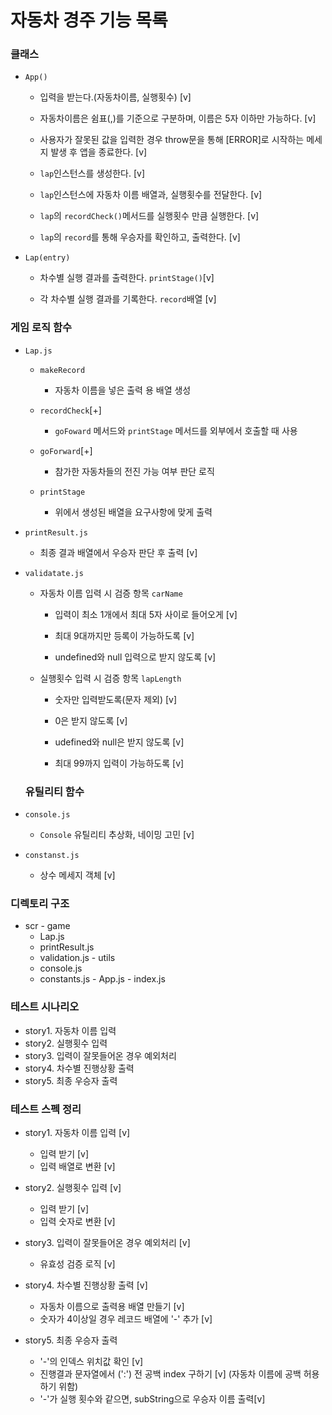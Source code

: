# 자동차 경주 기능 목록

### 클래스

- `App()`

  - 입력을 받는다.(자동차이름, 실행횟수) [v]

  - 자동차이름은 쉼표(,)를 기준으로 구분하며, 이름은 5자 이하만 가능하다. [v]

  - 사용자가 잘못된 값을 입력한 경우 throw문을 통해 [ERROR]로 시작하는 메세지 발생 후 앱을 종료한다. [v]

  - `lap`인스턴스를 생성한다. [v]

  - `lap`인스턴스에 자동차 이름 배열과, 실행횟수를 전달한다. [v]

  - `lap`의 `recordCheck()`메서드를 실행횟수 만큼 실행한다. [v]

  - `lap`의 `record`를 통해 우승자를 확인하고, 출력한다. [v]

- `Lap(entry)`

  - 차수별 실행 결과를 출력한다. `printStage()`[v]

  - 각 차수별 실행 결과를 기록한다. `record`배열 [v]

### 게임 로직 함수

- `Lap.js`

  - `makeRecord` 

    - 자동차 이름을 넣은 출력 용 배열 생성 

  - `recordCheck`[+]

    - `goFoward` 메서드와 `printStage` 메서드를 외부에서 호출할 때 사용 

  - `goForward`[+]

    - 참가한 자동차들의 전진 가능 여부 판단 로직

  - `printStage`

    - 위에서 생성된 배열을 요구사항에 맞게 출력

- `printResult.js`

  - 최종 결과 배열에서 우승자 판단 후 출력 [v]

- `validatate.js`

  - 자동차 이름 입력 시 검증 항목 `carName`

    - 입력이 최소 1개에서 최대 5자 사이로 들어오게 [v]

    - 최대 9대까지만 등록이 가능하도록 [v]

    - undefined와 null 입력으로 받지 않도록 [v]

  - 실행횟수 입력 시 검증 항목 `lapLength`

    - 숫자만 입력받도록(문자 제외) [v]

    - 0은 받지 않도록 [v]

    - udefined와 null은 받지 않도록 [v]

    - 최대 99까지 입력이 가능하도록 [v]

  ### 유틸리티 함수

- `console.js`

    - `Console` 유틸리티 추상화, 네이밍 고민 [v]

- `constanst.js`

    - 상수 메세지 객체 [v]

 ### 디렉토리 구조

   - scr
    - game
      - Lap.js
      - printResult.js
      - validation.js
    - utils
      - console.js
      - constants.js
    - App.js
    - index.js

 ### 테스트 시나리오

  - story1. 자동차 이름 입력
  - story2. 실행횟수 입력
  - story3. 입력이 잘못들어온 경우 예외처리
  - story4. 차수별 진행상황 출력
  - story5. 최종 우승자 출력

 ### 테스트 스펙 정리

  - story1. 자동차 이름 입력 [v]
    - 입력 받기 [v]
    - 입력 배열로 변환 [v]

  - story2. 실행횟수 입력 [v]
    - 입력 받기 [v]
    - 입력 숫자로 변환 [v]

  - story3. 입력이 잘못들어온 경우 예외처리 [v]
    - 유효성 검증 로직 [v]

  - story4. 차수별 진행상황 출력 [v]
    - 자동차 이름으로 출력용 배열 만들기 [v]
    - 숫자가 4이상일 경우 레코드 배열에 '-' 추가 [v]

  - story5. 최종 우승자 출력
    - '-'의 인덱스 위치값 확인 [v]
    - 진행결과 문자열에서 (':') 전 공백 index 구하기 [v]
    (자동차 이름에 공백 허용하기 위함)
    - '-'가 실행 횟수와 같으면, subString으로 우승자 이름 출력[v]
